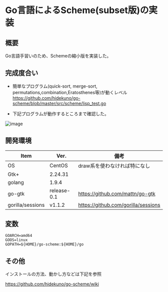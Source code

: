Go言語によるScheme(subset版)の実装
=================

## 概要
Go言語手習いのため、Schemeの縮小版を実装した。

## 完成度合い
- 簡単なプログラム(quick-sort, merge-sort, permutations,combination,Eratosthenes等)が動くレベル 
https://github.com/hidekuno/go-scheme/blob/master/src/scheme/lisp_test.go

- 下記プログラムが動作するところまで確認した。

![image](https://user-images.githubusercontent.com/22115777/44436239-11406600-a5ef-11e8-9860-0b3f73350114.png)


## 開発環境
| Item   | Ver. |備考|
|--------|--------|--------|
| OS     | CentOS | draw系を使わなければ特になし|
| Gtk+   | 2.24.31||
| golang   | 1.9.4||
| go-gtk | release-0.1|https://github.com/mattn/go-gtk|
| gorilla/sessions|v1.1.2|https://github.com/gorilla/sessions|

## 変数
```
GOARCH=amd64
GOOS=linux
GOPATH=${HOME}/go-scheme:${HOME}/go
```

## その他
インストールの方法、動かし方などは下記を参照

https://github.com/hidekuno/go-scheme/wiki
